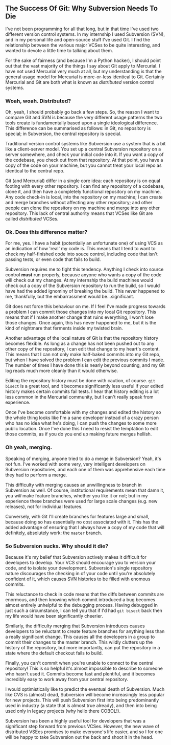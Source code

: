 ## The Success Of Git: Why Subversion Needs To Die

I've not been programming for all that long, but in that time I've used two
different version control systems. In my internship I used Subversion (SVN),
and in my personal life and open-source stuff I've used Git. I find the
relationship between the various major VCSes to be quite interesting, and
wanted to devote a little time to talking about them.

For the sake of fairness (and because I'm a Python hacker), I should point out
that the vast majority of the things I say about Git apply to Mercurial. I
have not used Mercurial very much at all, but my understanding is that the
general usage model for Mercurial is more-or-less identical to Git. Certainly
Mercurial and Git are both what is known as *distributed* version control
systems.

### Woah, woah. Distributed?

Oh, yeah, I should probably go back a few steps. So, the reason I want to
compare Git and SVN is because the very different usage patterns the two tools
create is fundamentally based upon a single ideological difference. This
difference can be summarised as follows: in Git, no repository is special; in
Subversion, the central repository is special.

Traditional version control systems like Subversion use a system that is a bit
like a client-server model. You set up a central Subversion repository on a
server somewhere, and check your initial code into it. If you want a copy of
the codebase, you check out from that repository. At that point, you have a
copy of the code on your machine, but you cannot treat your local repo as
identical to the central repo.

Git (and Mercurial) differ in a single core idea: each repository is on equal
footing with every other repository. I can find any repository of a codebase,
clone it, and then have a completely functional repository on my machine. Any
code check-in is local, into the repository on my machine; I can create and
merge branches without affecting any other repository; and other people can
clone the repository on my machine and merge into any other repository. This
lack of central authority means that VCSes like Git are called *distributed*
VCSes.

### Ok. Does this difference matter?

For me, yes. I have a habit (potentially an unfortunate one) of using VCS as
an indication of how 'real' my code is. This means that I tend to want to
check my half-finished code into souce control, including code that isn't
passing tests, or even code that fails to build.

Subversion requires me to fight this tendency. Anything I check into source
control **must** run properly, because anyone who wants a copy of the code
will check out my changes. At my internship the build machines would check out
a copy of the Subversion repository to run the build, so I would have had the
added ignominy of breaking the build. This never happened to me, thankfully,
but the embarrassment would be...significant.

Git does not force this behaviour on me. If I feel I've made progress towards
a problem I can commit those changes into my local Git repository. This means
that if I make another change that ruins everything, I won't lose those
changes. Once again, this has never happened to me, but it is the kind of
nightmare that ferments inside my twisted brain.

Another advantage of the local nature of Git is that the repository history
becomes flexible. As long as a change has not been pushed out to any other
copy of the repository, I can edit that change to my heart's content. This
means that I can not only make half-baked commits into my Git repo, but when
I have solved the problem I can edit the previous commits I made. The number
of times I have done this is nearly beyond counting, and my Git log reads much
more cleanly than it would otherwise.

Editing the repository history must be done with caution, of course.
`git bisect` is a great tool, and it becomes significantly less useful if your
edited history makes certain commits fail tests. I hear that history editing
is a lot less common in the Mercurial community, but I can't really speak from
experience.

Once I've become comfortable with my changes and edited the history so the
whole thing looks like I'm a sane developer instead of a crazy person who has
no idea what he's doing, I can push the changes to some more public location.
Once I've done this I need to resist the temptation to edit those commits, as
if you do you end up making future merges hellish.

### Oh yeah, merging.

Speaking of merging, anyone tried to do a merge in Subversion? Yeah, it's not
fun. I've worked with some very, very intelligent developers on Subversion
repositories, and each one of them was apprehensive each time they had to
perform a merge.

This difficulty with merging causes an unwillingness to branch in Subversion
as well. Of course, institutional requirements mean that damn it, you *will*
make feature branches, whether you like it or not; but in my experience
these branches were used for large scale changes (e.g. new releases), not for
individual features.

Conversely, with Git I'll create branches for features large and small,
because doing so has essentially no cost associated with it. This has the
added advantage of ensuring that I always have a copy of my code that will
definitely, absolutely work: the `master` branch.

### So Subversion sucks. Why should it die?

Because it's my belief that Subversion actively makes it difficult for
developers to develop. Your VCS should encourage you to version your code, and
to isolate your development. Subversion's single repository nature discourages
the checking in of your code until you're absolutely confident of it, which
causes SVN histories to be filled with enomous commits.

This reluctance to check in code means that the diffs between commits are
enormous, and then knowing which commit introduced a bug becomes almost
entirely unhelpful to the debugging process. Having debugged in just such a
circumstance, I can tell you that if I'd had `git bisect` back then my life
would have been significantly cheerier.

Similarly, the difficulty merging that Subversion introduces causes developers
to be reluctant to create feature branches for anything less than a really
significant change. This causes all the developers in a group to commit their
changes to the master branch. This wildly clutters up the history of the
repository, but more importantly, can put the repository in a state where the
default checkout fails to build.

Finally, you can't commit when you're unable to connect to the central
repository! This is so helpful it's almost impossible to describe to someone
who hasn't used it. Commits become fast and plentiful, and it becomes
incredibly easy to work away from your central repository.

I would optimistically like to predict the eventual death of Subversion. Much
like CVS is (almost) dead, Subversion will become increasingly less popular
for new projects. This will push Subversion first into being predominantly
used in industry (a state that is almost true already), and then into being
used only in legacy projects (why hello there COBOL!).

Subversion has been a highly useful tool for developers that was a significant
step forward from previous VCSes. However, the new wave of distributed VSEes
promises to make everyone's life easier, and so I for one will be happy to
take Subversion out the back and shoot it in the head.
